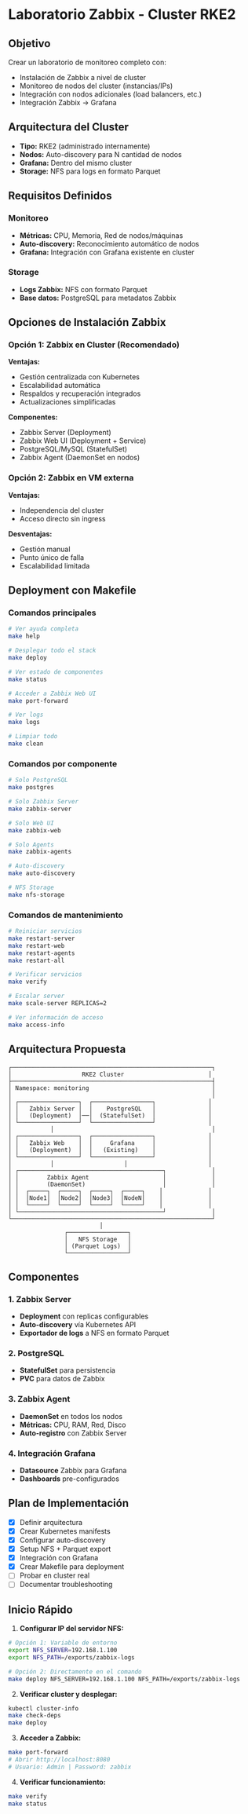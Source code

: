 # Laboratorio Zabbix - Cluster RKE2

## Objetivo
Crear un laboratorio de monitoreo completo con:
- Instalación de Zabbix a nivel de cluster
- Monitoreo de nodos del cluster (instancias/IPs)
- Integración con nodos adicionales (load balancers, etc.)
- Integración Zabbix → Grafana

## Arquitectura del Cluster
- **Tipo:** RKE2 (administrado internamente)
- **Nodos:** Auto-discovery para N cantidad de nodos
- **Grafana:** Dentro del mismo cluster
- **Storage:** NFS para logs en formato Parquet

## Requisitos Definidos

### Monitoreo
- **Métricas:** CPU, Memoria, Red de nodos/máquinas
- **Auto-discovery:** Reconocimiento automático de nodos
- **Grafana:** Integración con Grafana existente en cluster

### Storage
- **Logs Zabbix:** NFS con formato Parquet
- **Base datos:** PostgreSQL para metadatos Zabbix

## Opciones de Instalación Zabbix

### Opción 1: Zabbix en Cluster (Recomendado)
**Ventajas:**
- Gestión centralizada con Kubernetes
- Escalabilidad automática
- Respaldos y recuperación integrados
- Actualizaciones simplificadas

**Componentes:**
- Zabbix Server (Deployment)
- Zabbix Web UI (Deployment + Service)
- PostgreSQL/MySQL (StatefulSet)
- Zabbix Agent (DaemonSet en nodos)

### Opción 2: Zabbix en VM externa
**Ventajas:**
- Independencia del cluster
- Acceso directo sin ingress

**Desventajas:**
- Gestión manual
- Punto único de falla
- Escalabilidad limitada

## Deployment con Makefile

### Comandos principales
```bash
# Ver ayuda completa
make help

# Desplegar todo el stack
make deploy

# Ver estado de componentes
make status

# Acceder a Zabbix Web UI
make port-forward

# Ver logs
make logs

# Limpiar todo
make clean
```

### Comandos por componente
```bash
# Solo PostgreSQL
make postgres

# Solo Zabbix Server
make zabbix-server

# Solo Web UI
make zabbix-web

# Solo Agents
make zabbix-agents

# Auto-discovery
make auto-discovery

# NFS Storage
make nfs-storage
```

### Comandos de mantenimiento
```bash
# Reiniciar servicios
make restart-server
make restart-web
make restart-agents
make restart-all

# Verificar servicios
make verify

# Escalar server
make scale-server REPLICAS=2

# Ver información de acceso
make access-info
```

## Arquitectura Propuesta

```
┌─────────────────────────────────────────────────────────┐
│                    RKE2 Cluster                        │
├─────────────────────────────────────────────────────────┤
│ Namespace: monitoring                                   │
│                                                         │
│ ┌─────────────────┐  ┌─────────────────┐               │
│ │   Zabbix Server │  │    PostgreSQL   │               │
│ │   (Deployment)  │──│  (StatefulSet)  │               │
│ └─────────────────┘  └─────────────────┘               │
│           │                                             │
│ ┌─────────────────┐  ┌─────────────────┐               │
│ │   Zabbix Web    │  │     Grafana     │               │
│ │   (Deployment)  │  │   (Existing)    │               │
│ └─────────────────┘  └─────────────────┘               │
│           │                    │                       │
│ ┌─────────────────────────────────────────┐             │
│ │        Zabbix Agent                     │             │
│ │        (DaemonSet)                      │             │
│ │  ┌─────┐  ┌─────┐  ┌─────┐  ┌─────┐    │             │
│ │  │Node1│  │Node2│  │Node3│  │NodeN│    │             │
│ │  └─────┘  └─────┘  └─────┘  └─────┘    │             │
│ └─────────────────────────────────────────┘             │
└─────────────────────────────────────────────────────────┘
                          │
                ┌─────────────────┐
                │   NFS Storage   │
                │ (Parquet Logs)  │
                └─────────────────┘
```

## Componentes

### 1. Zabbix Server
- **Deployment** con replicas configurables
- **Auto-discovery** vía Kubernetes API
- **Exportador de logs** a NFS en formato Parquet

### 2. PostgreSQL
- **StatefulSet** para persistencia
- **PVC** para datos de Zabbix

### 3. Zabbix Agent
- **DaemonSet** en todos los nodos
- **Métricas:** CPU, RAM, Red, Disco
- **Auto-registro** con Zabbix Server

### 4. Integración Grafana
- **Datasource** Zabbix para Grafana
- **Dashboards** pre-configurados

## Plan de Implementación
- [x] Definir arquitectura
- [x] Crear Kubernetes manifests
- [x] Configurar auto-discovery
- [x] Setup NFS + Parquet export  
- [x] Integración con Grafana
- [x] Crear Makefile para deployment
- [ ] Probar en cluster real
- [ ] Documentar troubleshooting

## Inicio Rápido

1. **Configurar IP del servidor NFS:**
```bash
# Opción 1: Variable de entorno
export NFS_SERVER=192.168.1.100
export NFS_PATH=/exports/zabbix-logs

# Opción 2: Directamente en el comando
make deploy NFS_SERVER=192.168.1.100 NFS_PATH=/exports/zabbix-logs
```

2. **Verificar cluster y desplegar:**
```bash
kubectl cluster-info
make check-deps
make deploy
```

3. **Acceder a Zabbix:**
```bash
make port-forward
# Abrir http://localhost:8080
# Usuario: Admin | Password: zabbix
```

4. **Verificar funcionamiento:**
```bash
make verify
make status
```